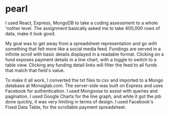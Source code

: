 # pearl

I used React, Express, MongoDB to take a coding assessment to a whole 'nother level. The assignment basically asked me to take 400,000 rows of data, make it look good. 

My goal was to get away from a spreadsheet representation and go with something that felt more like a social media feed. Fundings are served in a infinite scroll with basic details displayed in a readable format. Clicking on a fund exposes payment details in a line chart, with a toggle to switch to a table view. Clicking any funding detail links will filter the feed to all funds that match that field's value.

To make it all work, I converted the txt files to csv and imported to a Mongo database at Monoglab.com. The server-side was built on Express and uses Facebook for authentication. I used Mongoose to assist with queries and pagination. I used Google Charts for the line graph, and while it got the job done quickly, it was very limiting in terms of design. I used Facebook's Fixed Data Table, for the scrollable payment spreadsheet.